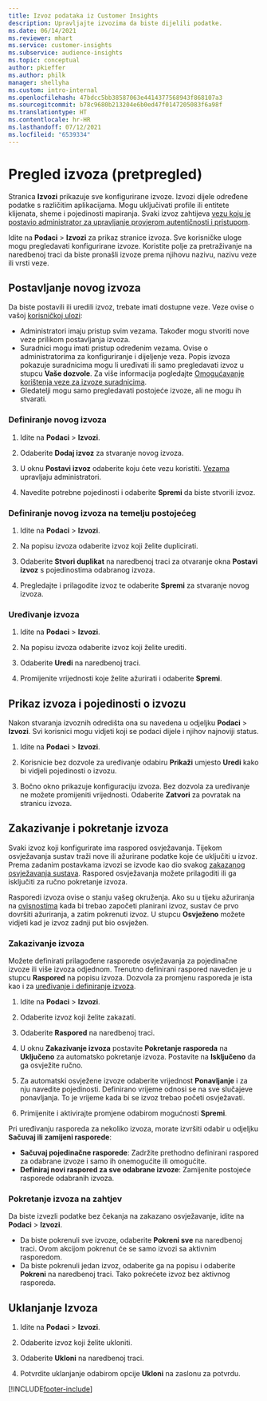```yaml
---
title: Izvoz podataka iz Customer Insights
description: Upravljajte izvozima da biste dijelili podatke.
ms.date: 06/14/2021
ms.reviewer: mhart
ms.service: customer-insights
ms.subservice: audience-insights
ms.topic: conceptual
author: pkieffer
ms.author: philk
manager: shellyha
ms.custom: intro-internal
ms.openlocfilehash: 47bdcc5bb38587063e4414377568943f868107a3
ms.sourcegitcommit: b78c9680b213204e6b0ed47f0147205083f6a98f
ms.translationtype: HT
ms.contentlocale: hr-HR
ms.lasthandoff: 07/12/2021
ms.locfileid: "6539334"
---
```

# <a name="exports-preview-overview"></a>Pregled izvoza (pretpregled)

Stranica **Izvozi** prikazuje sve konfigurirane izvoze. Izvozi dijele određene podatke s različitim aplikacijama. Mogu uključivati profile ili entitete klijenata, sheme i pojedinosti mapiranja. Svaki izvoz zahtijeva [vezu koju je postavio administrator za upravljanje provjerom autentičnosti i pristupom](connections.md).

Idite na **Podaci** > **Izvozi** za prikaz stranice izvoza. Sve korisničke uloge mogu pregledavati konfigurirane izvoze. Koristite polje za pretraživanje na naredbenoj traci da biste pronašli izvoze prema njihovu nazivu, nazivu veze ili vrsti veze.

## <a name="set-up-a-new-export"></a>Postavljanje novog izvoza

Da biste postavili ili uredili izvoz, trebate imati dostupne veze. Veze ovise o vašoj [korisničkoj ulozi](permissions.md):
- Administratori imaju pristup svim vezama. Također mogu stvoriti nove veze prilikom postavljanja izvoza.
- Suradnici mogu imati pristup određenim vezama. Ovise o administratorima za konfiguriranje i dijeljenje veza. Popis izvoza pokazuje suradnicima mogu li uređivati ili samo pregledavati izvoz u stupcu **Vaše dozvole**. Za više informacija pogledajte [Omogućavanje korištenja veze za izvoze suradnicima](connections.md#allow-contributors-to-use-a-connection-for-exports).
- Gledatelji mogu samo pregledavati postojeće izvoze, ali ne mogu ih stvarati.

### <a name="define-a-new-export"></a>Definiranje novog izvoza

1. Idite na **Podaci** > **Izvozi**.

1. Odaberite **Dodaj izvoz** za stvaranje novog izvoza.

1. U oknu **Postavi izvoz** odaberite koju ćete vezu koristiti. [Vezama](connections.md) upravljaju administratori. 

1. Navedite potrebne pojedinosti i odaberite **Spremi** da biste stvorili izvoz.

### <a name="define-a-new-export-based-on-an-existing-export"></a>Definiranje novog izvoza na temelju postojećeg

1. Idite na **Podaci** > **Izvozi**.

1. Na popisu izvoza odaberite izvoz koji želite duplicirati.

1. Odaberite **Stvori duplikat** na naredbenoj traci za otvaranje okna **Postavi izvoz** s pojedinostima odabranog izvoza.

1. Pregledajte i prilagodite izvoz te odaberite **Spremi** za stvaranje novog izvoza.

### <a name="edit-an-export"></a>Uređivanje izvoza

1. Idite na **Podaci** > **Izvozi**.

1. Na popisu izvoza odaberite izvoz koji želite urediti.

1. Odaberite **Uredi** na naredbenoj traci.

1. Promijenite vrijednosti koje želite ažurirati i odaberite **Spremi**.

## <a name="view-exports-and-export-details"></a>Prikaz izvoza i pojedinosti o izvozu

Nakon stvaranja izvoznih odredišta ona su navedena u odjeljku **Podaci** > **Izvozi**. Svi korisnici mogu vidjeti koji se podaci dijele i njihov najnoviji status.

1. Idite na **Podaci** > **Izvozi**.

1. Korisnicie bez dozvole za uređivanje odabiru **Prikaži** umjesto **Uredi** kako bi vidjeli pojedinosti o izvozu.

1. Bočno okno prikazuje konfiguraciju izvoza. Bez dozvola za uređivanje ne možete promijeniti vrijednosti. Odaberite **Zatvori** za povratak na stranicu izvoza.

## <a name="schedule-and-run-exports"></a>Zakazivanje i pokretanje izvoza

Svaki izvoz koji konfigurirate ima raspored osvježavanja. Tijekom osvježavanja sustav traži nove ili ažurirane podatke koje će uključiti u izvoz. Prema zadanim postavkama izvozi se izvode kao dio svakog [zakazanog osvježavanja sustava](system.md#schedule-tab). Raspored osvježavanja možete prilagoditi ili ga isključiti za ručno pokretanje izvoza.

Rasporedi izvoza ovise o stanju vašeg okruženja. Ako su u tijeku ažuriranja na [ovisnostima](system.md#refresh-policies) kada bi trebao započeti planirani izvoz, sustav će prvo dovršiti ažuriranja, a zatim pokrenuti izvoz. U stupcu **Osvježeno** možete vidjeti kad je izvoz zadnji put bio osvježen.

### <a name="schedule-exports"></a>Zakazivanje izvoza

Možete definirati prilagođene rasporede osvježavanja za pojedinačne izvoze ili više izvoza odjednom. Trenutno definirani raspored naveden je u stupcu **Raspored** na popisu izvoza. Dozvola za promjenu rasporeda je ista kao i za [uređivanje i definiranje izvoza](export-destinations.md#set-up-a-new-export). 

1. Idite na **Podaci** > **Izvozi**.

1. Odaberite izvoz koji želite zakazati.

1. Odaberite **Raspored** na naredbenoj traci.

1. U oknu **Zakazivanje izvoza** postavite **Pokretanje rasporeda** na **Uključeno** za automatsko pokretanje izvoza. Postavite na **Isključeno** da ga osvježite ručno.

1. Za automatski osvježene izvoze odaberite vrijednost **Ponavljanje** i za nju navedite pojedinosti. Definirano vrijeme odnosi se na sve slučajeve ponavljanja. To je vrijeme kada bi se izvoz trebao početi osvježavati.

1. Primijenite i aktivirajte promjene odabirom mogućnosti **Spremi**.

Pri uređivanju rasporeda za nekoliko izvoza, morate izvršiti odabir u odjeljku **Sačuvaj ili zamijeni rasporede**:
- **Sačuvaj pojedinačne rasporede**: Zadržite prethodno definirani raspored za odabrane izvoze i samo ih onemogućite ili omogućite.
- **Definiraj novi raspored za sve odabrane izvoze**: Zamijenite postojeće rasporede odabranih izvoza.

### <a name="run-exports-on-demand"></a>Pokretanje izvoza na zahtjev

Da biste izvezli podatke bez čekanja na zakazano osvježavanje, idite na **Podaci** > **Izvozi**.

- Da biste pokrenuli sve izvoze, odaberite **Pokreni sve** na naredbenoj traci. Ovom akcijom pokrenut će se samo izvozi sa aktivnim rasporedom.
- Da biste pokrenuli jedan izvoz, odaberite ga na popisu i odaberite **Pokreni** na naredbenoj traci. Tako pokrećete izvoz bez aktivnog rasporeda. 

## <a name="remove-an-export"></a>Uklanjanje Izvoza

1. Idite na **Podaci** > **Izvozi**.

1. Odaberite izvoz koji želite ukloniti.

1. Odaberite **Ukloni** na naredbenoj traci.

1. Potvrdite uklanjanje odabirom opcije **Ukloni** na zaslonu za potvrdu.


[!INCLUDE[footer-include](../includes/footer-banner.md)]
